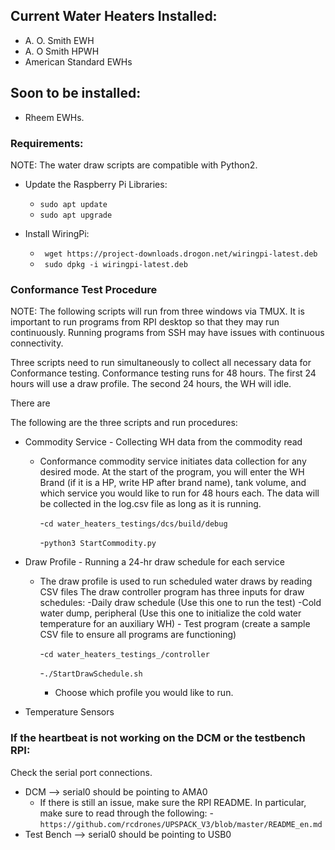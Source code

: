 ## Current Water Heaters Installed:
- A. O. Smith EWH
- A. O Smith HPWH
- American Standard EWHs
## Soon to be installed:
- Rheem EWHs.
### Requirements:
NOTE: The water draw scripts are compatible with Python2.

- Update the Raspberry Pi Libraries:
    - ```sudo apt update```
    - ```sudo apt upgrade```

- Install WiringPi:
    - ``` wget https://project-downloads.drogon.net/wiringpi-latest.deb```
    - ``` sudo dpkg -i wiringpi-latest.deb```


### Conformance Test Procedure
NOTE: The following scripts will run from three windows via TMUX.
It is important to run programs from RPI desktop so that they may
run continuously. Running programs from SSH may have issues with
continuous connectivity.

Three scripts need to run simultaneously to collect all necessary data
for Conformance testing. Conformance testing runs for 48 hours. The first
24 hours will use a draw profile. The second 24 hours, the WH will idle.

There are 

The following are the three scripts and run procedures:
- Commodity Service - Collecting WH data from the commodity read
    - Conformance commodity service initiates data collection for any desired mode.
      At the start of the program, you will enter the WH Brand (if it is a HP, write
      HP after brand name), tank volume, and which service you would like to run for
      48 hours each. The data will be collected in the log.csv file as long as it
      is running.
      
      -```cd water_heaters_testings/dcs/build/debug```
      
      -```python3 StartCommodity.py```
      
- Draw Profile - Running a 24-hr draw schedule for each service
    - The draw profile is used to run scheduled water draws by reading CSV files
      The draw controller program has three inputs for draw schedules:
          -Daily draw schedule (Use this one to run the test)
          -Cold water dump, peripheral (Use this one to initialize the cold water
          temperature for an auxiliary WH)
          - Test program (create a sample CSV file to ensure all programs are functioning)
      
      -```cd water_heaters_testings_/controller```
      
      -```./StartDrawSchedule.sh```
      
      - Choose which profile you would like to run. 
- Temperature Sensors


### If the heartbeat is not working on the DCM or the testbench RPI:
Check the serial port connections.
- DCM --> serial0 should be pointing to AMA0
  - If there is still an issue, make sure the RPI README. In particular,
  make sure to read through the following:
    -```https://github.com/rcdrones/UPSPACK_V3/blob/master/README_en.md```
- Test Bench --> serial0 should be pointing to USB0



